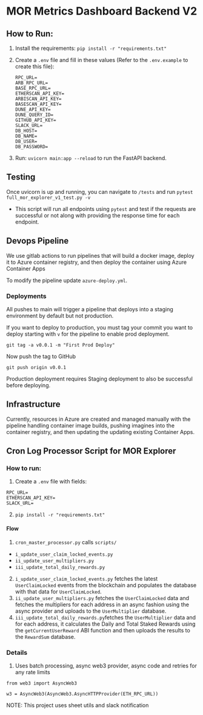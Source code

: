 # MOR Metrics Dashboard Backend V2

## How to Run:

1) Install the requirements: `pip install -r "requirements.txt"`

2) Create a `.env` file and fill in these values (Refer to the `.env.example` to create this file):
    ```
    RPC_URL=
    ARB_RPC_URL=
    BASE_RPC_URL=
    ETHERSCAN_API_KEY=
    ARBISCAN_API_KEY=
    BASESCAN_API_KEY=
    DUNE_API_KEY=
    DUNE_QUERY_ID=
    GITHUB_API_KEY=
    SLACK_URL=
    DB_HOST=
    DB_NAME=
    DB_USER=
    DB_PASSWORD=
    ```

3) Run: `uvicorn main:app --reload` to run the FastAPI backend.

## Testing

Once uvicorn is up and running, you can navigate to `/tests` and
run `pytest full_mor_explorer_v1_test.py -v`

- This script will run all endpoints using `pytest` and test if the requests are successful or not along with providing
the response time for each endpoint.

## Devops Pipeline

We use gitlab actions to run pipelines that will build a docker image, deploy it to Azure container registry, and then deploy the container using Azure Container Apps

To modify the pipeline update `azure-deploy.yml`.

### Deployments

All pushes to main will trigger a pipeline that deploys into a staging environment by default but not production.

If you want to deploy to production, you must tag your commit you want to deploy starting with `v` for the pipeline to enable prod deployment.

`git tag -a v0.0.1 -m "First Prod Deploy"`

Now push the tag to GitHub

`git push origin v0.0.1`

Production deployment requires Staging deployment to also be successful before deploying.

## Infrastructure

Currently, resources in Azure are created and managed manually with the pipeline handling container image builds, pushing imagines into the container registry, and then updating the updating existing Container Apps.

## Cron Log Processor Script for MOR Explorer

### How to run:
1) Create a `.env` file with fields:
```angular2html
RPC_URL=
ETHERSCAN_API_KEY=
SLACK_URL=
```

2) `pip install -r "requirements.txt"`

#### Flow
1) `cron_master_processor.py` calls `scripts/`
- `i_update_user_claim_locked_events.py`
- `ii_update_user_multipliers.py`
- `iii_update_total_daily_rewards.py`

2) `i_update_user_claim_locked_events.py` fetches the latest `UserClaimLocked` events
from the blockchain and populates the database with that data for `UserClaimLocked`.
3) `ii_update_user_multipliers.py` fetches the `UserClaimLocked` data and fetches the multipliers
for each address in an async fashion using the async provider and uploads to the `UserMultiplier` database.
4) `iii_update_total_daily_rewards.py`fetches the `UserMultiplier` data and for each address, it
calculates the Daily and Total Staked Rewards using the `getCurrentUserReward` ABI function and then
uploads the results to the `RewardSum` database.

### Details

1) Uses batch processing, async web3 provider, async code and retries for any rate limits
```angular2html:
from web3 import AsyncWeb3

w3 = AsyncWeb3(AsyncWeb3.AsyncHTTPProvider(ETH_RPC_URL))
```

NOTE: This project uses sheet utils and slack notification